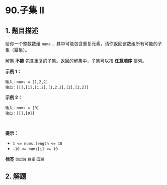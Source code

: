 # 90.子集 II

## 1. 题目描述

给你一个整数数组 `nums` ，其中可能包含重复元素，请你返回该数组所有可能的子集（幂集）。

解集 **不能** 包含重复的子集。返回的解集中，子集可以按 **任意顺序** 排列。
 

**示例 1：**
```
输入：nums = [1,2,2]
输出：[[],[1],[1,2],[1,2,2],[2],[2,2]]
```

**示例 2：**
```
输入：nums = [0]
输出：[[],[0]]
```
 

 **提示：**
-  `1 <= nums.length <= 10`
-  `-10 <= nums[i] <= 10`

**标签**
`位运算` `数组` `回溯`


## 2. 解题

